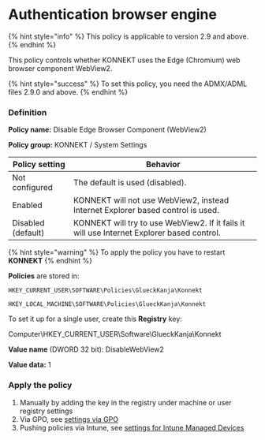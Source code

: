 # Authentication browser engine

{% hint style="info" %}
This policy is applicable to version 2.9 and above.
{% endhint %}

This policy controls whether KONNEKT uses the Edge (Chromium) web browser component WebView2.

{% hint style="success" %}
To set this policy, you need the ADMX/ADML files 2.9.0 and above.
{% endhint %}

### Definition

**Policy name:** Disable Edge Browser Component (WebView2)

**Policy group:** KONNEKT / System Settings

| Policy setting     | Behavior                                                                                   |
| ------------------ | ------------------------------------------------------------------------------------------ |
| Not configured     | The default is used (disabled).                                                            |
| Enabled            | KONNEKT will not use WebView2, instead Internet Explorer based control is used.            |
| Disabled (default) | KONNEKT will try to use WebView2. If it fails it will use Internet Explorer based control. |

{% hint style="warning" %}
To apply the policy you have to restart **KONNEKT**
{% endhint %}

**Policies** are stored in:&#x20;

`HKEY_CURRENT_USER\SOFTWARE\Policies\GlueckKanja\Konnekt`

`HKEY_LOCAL_MACHINE\SOFTWARE\Policies\GlueckKanja\Konnekt`



To set it up for a single user, create this **Registry** key:

Computer\HKEY\_CURRENT\_USER\Software\GlueckKanja\Konnekt&#x20;

**Value name** (DWORD 32 bit): DisableWebView2&#x20;

**Value data:** 1

### **Apply the policy**

1. Manually by adding the key in the registry under machine or user registry settings
2. Via GPO, see [settings via GPO](../management-options/settings-via-gpo.md)
3. Pushing policies via Intune, see [settings for Intune Managed Devices](../management-options/setting-for-intune-managed-devices-1/)
